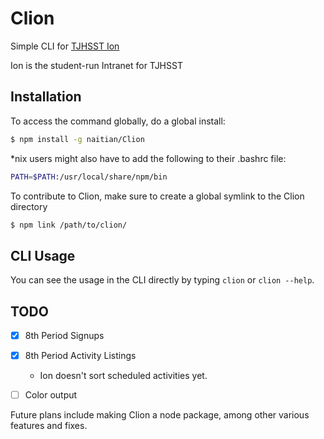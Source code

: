# Clion

Simple CLI for [TJHSST Ion](https://github.com/tjcsl/ion)

Ion is the student-run Intranet for TJHSST

## Installation

To access the command globally, do a global install:

```bash
$ npm install -g naitian/Clion
```

*nix users might also have to add the following to their .bashrc file:

```bash
PATH=$PATH:/usr/local/share/npm/bin
```

To contribute to Clion, make sure to create a global symlink to the Clion directory

```bash
$ npm link /path/to/clion/
```

## CLI Usage

You can see the usage in the CLI directly by typing `clion` or `clion --help`.


## TODO
- [x] 8th Period Signups
- [X] 8th Period Activity Listings
	- Ion doesn't sort scheduled activities yet.
- [ ] Color output


Future plans include making Clion a node package, among other various features and fixes.
